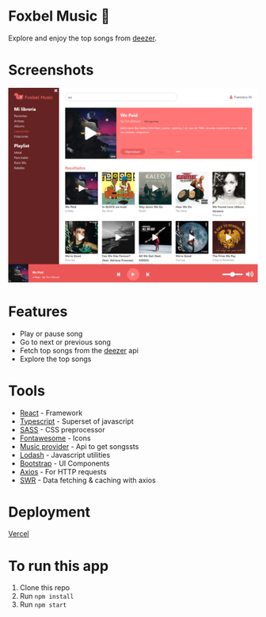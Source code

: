 # Foxbel Music 🎵

Explore and enjoy the top songs from [deezer](https://www.deezer.com/mx/).

# Screenshots

<img src="./docs/result.png" alt='Result Screenshot' width='800' /> 


# Features

* Play or pause song
* Go to next or previous song
* Fetch top songs from the [deezer](https://www.deezer.com/mx/) api
* Explore the top songs

# Tools

* [React](https://en.reactjs.org/) - Framework
* [Typescript](https://www.typescriptlang.org/) - Superset of javascript
* [SASS](https://sass-lang.com/) - CSS preprocessor
* [Fontawesome](https://fontawesome.com/) - Icons
* [Music provider](https://www.deezer.com/mx/) - Api to get songssts
* [Lodash](https://lodash.com/) - Javascript utilities
* [Bootstrap](https://getbootstrap.com/) - UI Components
* [Axios](https://github.com/axios/axioshttps://github.com/axios/axios) - For HTTP requests
* [SWR](https://swr.vercel.app/) - Data fetching & caching with axios

# Deployment

[Vercel](https://foxbel-music-nine.vercel.app/) 


# To run this app
1. Clone this repo
2. Run ```npm install```
3. Run ```npm start```

